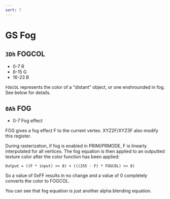 ```yaml
---
sort: 7
---
```


# GS Fog

## `3Dh` FOGCOL
- 0-7   R
- 8-15  G
- 16-23 B
  
`FOGCOL` represents the color of a "distant" object, or one enshrounded in fog. See below for details.

## `0Ah` FOG
- 0-7  Fog effect
  
FOG gives a fog effect F to the current vertex. XYZ2F/XYZ3F also modify this register.

During rasterization, if fog is enabled in PRIM/PRMODE, F is linearly interpolated for all vertices. The fog equation is then applied to an outputted texture color after the color function has been applied:

```
Output = ((F * input) >> 8) + (((255 - F) * FOGCOL) >> 8)
```

So a value of 0xFF results in no change and a value of 0 completely converts the color to FOGCOL.

You can see that fog equation is just another alpha blending equation.
